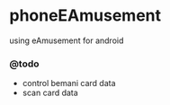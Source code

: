 # phoneEAmusement
using eAmusement for android

### @todo
* control bemani card data
* scan card data
